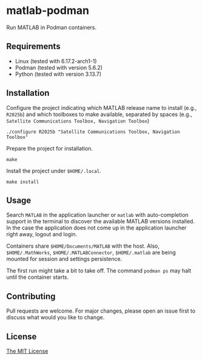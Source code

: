 # matlab-podman

Run MATLAB in Podman containers.

## Requirements

- Linux (tested with 6.17.2-arch1-1)
- Podman (tested with version 5.6.2)
- Python (tested with version 3.13.7)

## Installation

Configure the project indicating which MATLAB release name to install  (e.g., `R2025b`) and which toolboxes to make available, separated by spaces (e.g., `Satellite Communications Toolbox, Navigation Toolbox`)

    ./configure R2025b "Satellite Communications Toolbox, Navigation Toolbox"

Prepare the project for installation.

    make

Install the project under `$HOME/.local`.

    make install

## Usage

Search `MATLAB` in the application launcher or `matlab` with auto-completion support in the terminal to discover the available MATLAB versions installed. In the case the application does not come up in the application launcher right away, logout and login.

Containers share `$HOME/Documents/MATLAB` with the host. Also, `$HOME/.MathWorks`, `$HOME/.MATLABConnector`, `$HOME/.matlab` are being mounted for session and settings persistence.

The first run might take a bit to take off. The command `podman ps` may halt until the container starts.

## Contributing

Pull requests are welcome. For major changes, please open an issue first to discuss what would you like to change.

## License

[The MIT License](./LICENSE.txt)
